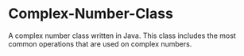 # Complex-Number-Class
A complex number class written in Java. This class includes the most common operations that are used on complex numbers. 
